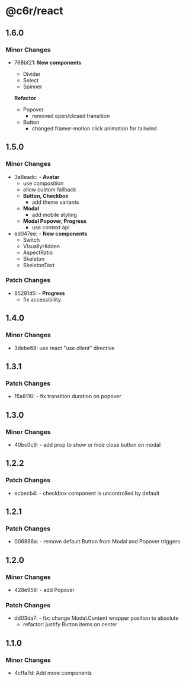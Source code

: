 # @c6r/react

## 1.6.0

### Minor Changes

- 768bf21: **New components**

  - Divider
  - Select
  - Spinner

  **Refactor**

  - Popover
    - removed open/closed transition
  - Button
    - changed framer-motion click animation for tailwind

## 1.5.0

### Minor Changes

- 3e8eadc: - **Avatar**
  - use composition
  - allow custom fallback
  - **Button, Checkbox**
    - add theme variants
  - **Modal**
    - add mobile styling
  - **Modal Popover, Progress**
    - use context api
- ed047ee: - **New components**
  - Switch
  - VisuallyHidden
  - AspectRatio
  - Skeleton
  - SkeletonText

### Patch Changes

- 85281d5: - **Progress**
  - fix accessibility

## 1.4.0

### Minor Changes

- 3debe68: use react "use client" directive

## 1.3.1

### Patch Changes

- 15a8110: - fix transition duration on popover

## 1.3.0

### Minor Changes

- 40bc0c9: - add prop to show or hide close button on modal

## 1.2.2

### Patch Changes

- ecbecb4: - checkbox component is uncontrolled by default

## 1.2.1

### Patch Changes

- 006886a: - remove default Button from Modal and Popover triggers

## 1.2.0

### Minor Changes

- 428e958: - add Popover

### Patch Changes

- dd03da7: - fix: change Modal.Content wrapper position to absolute
  - refactor: justify Button items on center

## 1.1.0

### Minor Changes

- 4cffa7d: Add more components
